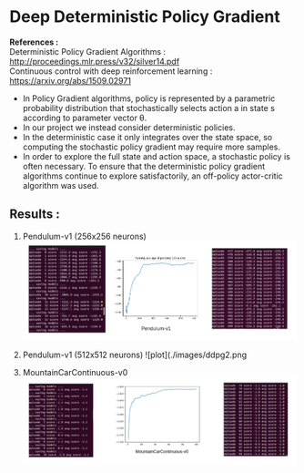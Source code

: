 # Deep Deterministic Policy Gradient
<b> References : </b> 
<br> Deterministic Policy Gradient Algorithms : http://proceedings.mlr.press/v32/silver14.pdf
<br> Continuous control with deep reinforcement learning : https://arxiv.org/abs/1509.02971

<ul>
  <li> In Policy Gradient algorithms, policy is represented by a parametric probability distribution that stochastically selects action a in state s according to parameter vector θ.
  <li> In our project we instead consider deterministic policies.
  <li> In the deterministic case it only integrates over the state space, so computing the stochastic policy gradient may require more samples.
  <li> In order to explore the full state and action space, a stochastic policy is often necessary. To ensure that the deterministic policy gradient algorithms continue to explore satisfactorily, an off-policy actor-critic algorithm was used.
</ul>

## Results : 
1. Pendulum-v1 (256x256 neurons)
![plot](./images/ddpg1.png)

2. Pendulum-v1 (512x512 neurons) 
![plot](./images/ddpg2.png

3. MountainCarContinuous-v0
![plot](./images/ddpg3.png)
